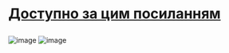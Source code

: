 <h1>
  
[Доступно за цим посиланням](https://volodkaly.github.io/certificate_pdf_js/)

</h1>

![image](https://github.com/user-attachments/assets/282273e2-a1f8-4459-8472-e4d384256adb)
![image](https://github.com/user-attachments/assets/4fc31efc-0d4b-42ec-84f7-ed4330d2e121)



